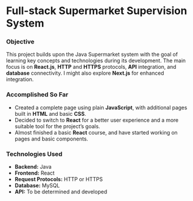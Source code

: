 # Full-stack Supermarket Supervision System

### Objective
This project builds upon the Java Supermarket system with the goal of learning key concepts and technologies during its development. The main focus is on **React.js**, **HTTP** and **HTTPS** protocols, **API** integration, and **database** connectivity. I might also explore **Next.js** for enhanced integration.

### Accomplished So Far
- Created a complete page using plain **JavaScript**, with additional pages built in **HTML** and basic **CSS**.
- Decided to switch to **React** for a better user experience and a more suitable tool for the project’s goals.
- Almost finished a basic **React** course, and have started working on pages and basic components.

### Technologies Used
- **Backend:** Java
- **Frontend:** React
- **Request Protocols:** HTTP or HTTPS
- **Database:** MySQL
- **API:** To be determined and developed
